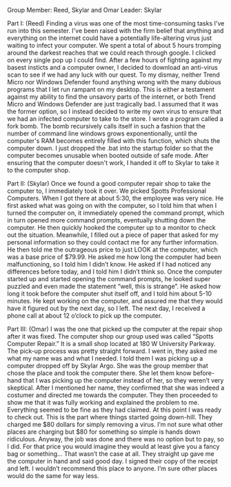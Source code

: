 Group Member: Reed, Skylar and Omar
Leader: Skylar


Part I: (Reed)
Finding a virus was one of the most time-consuming tasks I've run into this semester. I've been raised with the firm belief that anything and everything on the internet could have a potentially life-altering virus just waiting to infect your computer. We spent a total of about 5 hours tromping around the darkest reaches that we could reach through google. I clicked on every single pop up I could find. After a few hours of fighting against my basest insticts and a computer owner, I decided to download an anti-virus scan to see if we had any luck with our quest. To my dismay, neither Trend Micro nor Windows Defender found anything wrong with the many dubious programs that I let run rampant on my desktop. This is either a testament against my ability to find the unsavory parts of the internet, or both Trend Micro and Windows Defender are just tragically bad. I assumed that it was the former option, so I instead decided to write my own virus to ensure that we had an infected computer to take to the store. I wrote a program called a fork bomb. The bomb recursively calls itself in such a fashion that the number of command line windows grows exponentionally, until the computer's RAM becomes entirely filled with this function, which shuts the computer down. I just dropped the .bat into the startup folder so that the computer becomes unusable when booted outside of safe mode. After ensuring that the computer doesn't work, I handed it off to Skylar to take it to the computer shop.


Part II: (Skylar)
Once we found a good computer repair shop to take the computer to, I immediately took it over. We picked Spotts Professional Computers. When I got there at about 5:30, the employee was very nice. He first asked what was going on with the computer, so I told him that when I turned the computer on, it immediately opened the command prompt, which in turn opened more command prompts, eventually shutting down the computer. He then quickly hooked the computer up to a monitor to check out the situation. Meanwhile, I filled out a piece of paper that asked for my personal information so they could contact me for any further information. He then told me the outrageous price to just LOOK at the computer, which was a base price of $79.99. He asked me how long the computer had been malfunctioning, so I told him I didn’t know. He asked if I had noticed any differences before today, and I told him I didn’t think so. Once the computer started up and started opening the command prompts, he looked super puzzled and even made the statement “well, this is strange”. He asked how long it took before the computer shut itself off, and I told him about 5-10 minutes. He kept working on the computer, and assured me that they would have it figured out by the next day, so I left. The next day, I received a phone call at about 12 o’clock to pick up the computer.


Part III: (Omar)
I was the one that picked up the computer at the repair shop after it was fixed. The computer shop our group used was called “Spotts Computer Repair.” It is a small shop located at 180 W University Parkway. The pick-up process was pretty straight forward. I went in, they asked me what my name was and what I needed. I told them I was picking up a computer dropped off by Skylar Argo. She was the group member that chose the place and took the computer there. She let them know before-hand that I was picking up the computer instead of her, so they weren’t very skeptical. After I mentioned her name, they confirmed that she was indeed a costumer and directed me towards the computer. They then proceeded to show me that it was fully working and explained the problem to me. Everything seemed to be fine as they had claimed. At this point I was ready to check out. This is the part where things started going down-hill. They charged me $80 dollars for simply removing a virus. I’m not sure what other places are charging but $80 for something so simple is hands down ridiculous. Anyway, the job was done and there was no option but to pay, so I did. For that price you would imagine they would at least give you a fancy bag or something... That wasn’t the case at all. They straight up gave me the computer in hand and said good day. I signed their copy of the receipt and left. I wouldn’t recommend this place to anyone. I’m sure other places would do the same for way less.
